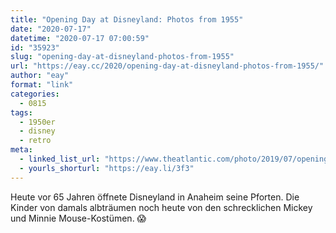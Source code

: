 ```yaml
---
title: "Opening Day at Disneyland: Photos from 1955"
date: "2020-07-17"
datetime: "2020-07-17 07:00:59"
id: "35923"
slug: "opening-day-at-disneyland-photos-from-1955"
url: "https://eay.cc/2020/opening-day-at-disneyland-photos-from-1955/"
author: "eay"
format: "link"
categories:
  - 0815
tags:
  - 1950er
  - disney
  - retro
meta:
  - linked_list_url: "https://www.theatlantic.com/photo/2019/07/opening-day-disneyland-photos-1955/594655/"
  - yourls_shorturl: "https://eay.li/3f3"
---
```


Heute vor 65 Jahren öffnete Disneyland in Anaheim seine Pforten. Die Kinder von damals albträumen noch heute von den schrecklichen Mickey und Minnie Mouse-Kostümen. 😱
